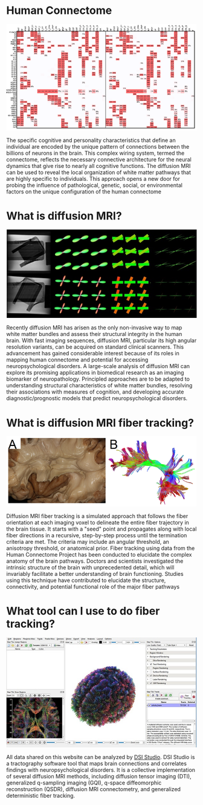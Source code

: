 # Human Connectome

![connectivity](/images/connectivity.png)

The specific cognitive and personality characteristics that define an individual are encoded by the unique pattern of connections between the billions of neurons in the brain. This complex wiring system, termed the connectome, reflects the necessary connective architecture for the neural dynamics that give rise to nearly all cognitive functions. The diffusion MRI can be used to reveal the local organization of white matter pathways that are highly specific to individuals. This approach opens a new door for probing the influence of pathological, genetic, social, or environmental factors on the unique configuration of the human connectome	

# What is diffusion MRI?

![diffusion mri](/images/pone.0075747.g004.jpg)

Recently diffusion MRI has arisen as the only non-invasive way to map white matter bundles and assess their structural integrity in the human brain. With fast imaging sequences, diffusion MRI, particular its high angular resolution variants, can be acquired on standard clinical scanners. This advancement has gained considerable interest because of its roles in mapping human connectome and potential for accessing neuropsychological disorders. A large-scale analysis of diffusion MRI can explore its promising applications in biomedical research as an imaging biomarker of neuropathology. Principled approaches are to be adapted to understanding structural characteristics of white matter bundles, resolving their associations with measures of cognition, and developing accurate diagnostic/prognostic models that predict neuropsychological disorders.

# What is diffusion MRI fiber tracking?

![connectivity](/images/pone.0080713.g014.png)

Diffusion MRI fiber tracking is a simulated approach that follows the fiber orientation at each imaging voxel to delineate the entire fiber trajectory in the brain tissue. It starts with a "seed" point and propagates along with local fiber directions in a recursive, step-by-step process until the termination criteria are met. The criteria may include an angular threshold, an anisotropy threshold, or anatomical prior. Fiber tracking using data from the Human Connectome Project has been conducted to elucidate the complex anatomy of the brain pathways. Doctors and scientists investigated the intrinsic structure of the brain with unprecedented detail, which will invariably facilitate a better understanding of brain functioning. Studies using this technique have contributed to elucidate the structure, connectivity, and potential functional role of the major fiber pathways

# What tool can I use to do fiber tracking?

![connectivity](/images/dsistudio.jpg)

All data shared on this website can be analyzed by [DSI Studio](http://dsi-studio.labsolver.org). DSI Studio is a tractography software tool that maps brain connections and correlates findings with neuropsychological disorders. It is a collective implementation of several diffusion MRI methods, including diffusion tensor imaging (DTI), generalized q-sampling imaging (GQI), q-space diffeomorphic reconstruction (QSDR), diffusion MRI connectometry, and generalized deterministic fiber tracking.
